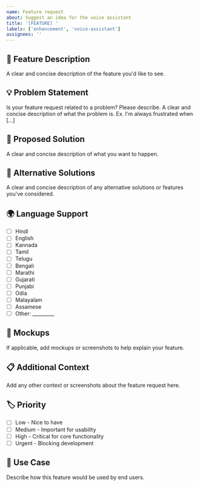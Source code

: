 ```yaml
---
name: Feature request
about: Suggest an idea for the voice assistant
title: '[FEATURE] '
labels: ['enhancement', 'voice-assistant']
assignees: ''
---
```


## 🚀 Feature Description
A clear and concise description of the feature you'd like to see.

## 💡 Problem Statement
Is your feature request related to a problem? Please describe.
A clear and concise description of what the problem is. Ex. I'm always frustrated when [...]

## 🎯 Proposed Solution
A clear and concise description of what you want to happen.

## 🔄 Alternative Solutions
A clear and concise description of any alternative solutions or features you've considered.

## 🌍 Language Support
- [ ] Hindi
- [ ] English
- [ ] Kannada
- [ ] Tamil
- [ ] Telugu
- [ ] Bengali
- [ ] Marathi
- [ ] Gujarati
- [ ] Punjabi
- [ ] Odia
- [ ] Malayalam
- [ ] Assamese
- [ ] Other: _________

## 📸 Mockups
If applicable, add mockups or screenshots to help explain your feature.

## 📋 Additional Context
Add any other context or screenshots about the feature request here.

## 🏷️ Priority
- [ ] Low - Nice to have
- [ ] Medium - Important for usability
- [ ] High - Critical for core functionality
- [ ] Urgent - Blocking development

## 👥 Use Case
Describe how this feature would be used by end users. 